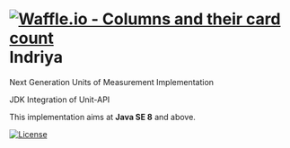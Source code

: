 [![Waffle.io - Columns and their card count](https://badge.waffle.io/unitsofmeasurement/indriya.png?columns=all)](https://waffle.io/unitsofmeasurement/indriya?utm_source=badge)
Indriya
============

Next Generation Units of Measurement Implementation

JDK Integration of Unit-API

This implementation aims at **Java SE 8** and above.
 
[![License](http://img.shields.io/badge/license-BSD3-blue.svg?style=flat-square)](http://opensource.org/licenses/BSD-3-Clause)